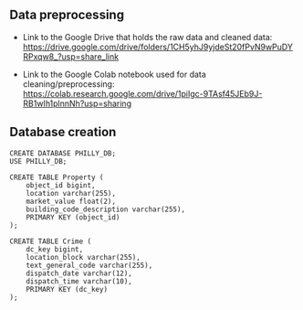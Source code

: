 ## Data preprocessing

* Link to the Google Drive that holds the raw data and cleaned data: </br>
https://drive.google.com/drive/folders/1CH5yhJ9yjdeSt20fPvN9wPuDYRPxqw8_?usp=share_link  

* Link to the Google Colab notebook used for data cleaning/preprocessing: </br>
https://colab.research.google.com/drive/1piIgc-9TAsf45JEb9J-RB1wIh1plnnNh?usp=sharing 


## Database creation

    CREATE DATABASE PHILLY_DB;
    USE PHILLY_DB;

    CREATE TABLE Property (
        object_id bigint,
        location varchar(255),
        market_value float(2),
        building_code_description varchar(255),
        PRIMARY KEY (object_id)
    );

    CREATE TABLE Crime (
        dc_key bigint,
        location_block varchar(255),
        text_general_code varchar(255),
        dispatch_date varchar(12),
        dispatch_time varchar(10),
        PRIMARY KEY (dc_key)
    );

